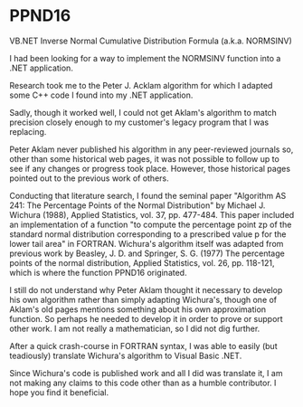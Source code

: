 # PPND16
VB.NET Inverse Normal Cumulative Distribution Formula (a.k.a. NORMSINV)

I had been looking for a way to implement the NORMSINV function into a .NET application.

Research took me to the Peter J. Acklam algorithm for which I adapted some C++ code I found into my .NET application.

Sadly, though it worked well, I could not get Aklam's algorithm to match precision closely enough to my customer's 
legacy program that I was replacing.

Peter Aklam never published his algorithm in any peer-reviewed journals so, other than some historical web pages, 
it was not possible to follow up to see if any changes or progress took place. However, those historical pages pointed 
out to the previous work of others.

Conducting that literature search, I found the seminal paper "Algorithm AS 241: The Percentage Points of the Normal 
Distribution" by Michael J. Wichura (1988), Applied Statistics, vol. 37, pp. 477-484. This paper included an implementation 
of a function "to compute the percentage point zp of the standard normal distribution corresponding to a prescribed 
value p for the lower tail area" in FORTRAN. Wichura's algorithm itself was adapted from previous work by 
Beasley, J. D. and Springer, S. G. (1977) The percentage points of the normal distribution, Applied Statistics, vol. 26, 
pp. 118-121, which is where the function PPND16 originated.

I still do not understand why Peter Aklam thought it necessary to develop his own algorithm rather than simply adapting 
Wichura's, though one of Aklam's old pages mentions something about his own approximation function. So perhaps he needed
to develop it in order to prove or support other work. I am not really a mathematician, so I did not dig further.

After a quick crash-course in FORTRAN syntax, I was able to easily (but teadiously) translate Wichura's algorithm
to Visual Basic .NET.

Since Wichura's code is published work and all I did was translate it, I am not making any claims to this code other than
as a humble contributor. I hope you find it beneficial.
